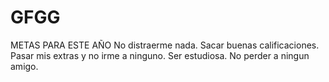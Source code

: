 # GFGG
METAS PARA ESTE AÑO
No distraerme nada.
Sacar buenas calificaciones.
Pasar mis extras y no irme a ninguno.
Ser estudiosa.
No perder a ningun amigo.
